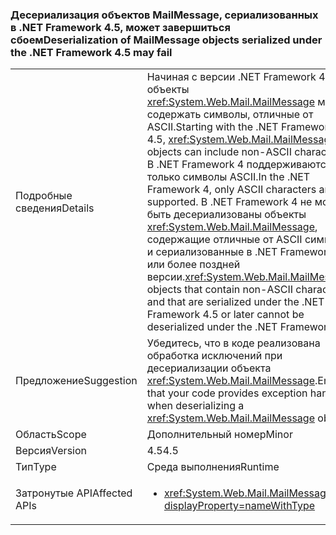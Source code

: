 ### <a name="deserialization-of-mailmessage-objects-serialized-under-the-net-framework-45-may-fail"></a><span data-ttu-id="634d6-101">Десериализация объектов MailMessage, сериализованных в .NET Framework 4.5, может завершиться сбоем</span><span class="sxs-lookup"><span data-stu-id="634d6-101">Deserialization of MailMessage objects serialized under the .NET Framework 4.5 may fail</span></span>

|   |   |
|---|---|
|<span data-ttu-id="634d6-102">Подробные сведения</span><span class="sxs-lookup"><span data-stu-id="634d6-102">Details</span></span>|<span data-ttu-id="634d6-103">Начиная с версии .NET Framework 4.5, объекты <xref:System.Web.Mail.MailMessage> могут содержать символы, отличные от ASCII.</span><span class="sxs-lookup"><span data-stu-id="634d6-103">Starting with the .NET Framework 4.5, <xref:System.Web.Mail.MailMessage> objects can include non-ASCII characters.</span></span> <span data-ttu-id="634d6-104">В .NET Framework 4 поддерживаются только символы ASCII.</span><span class="sxs-lookup"><span data-stu-id="634d6-104">In the .NET Framework 4, only ASCII characters are supported.</span></span> <span data-ttu-id="634d6-105">В .NET Framework 4 не могут быть десериализованы объекты <xref:System.Web.Mail.MailMessage>, содержащие отличные от ASCII символы и сериализованные в .NET Framework 4.5 или более поздней версии.</span><span class="sxs-lookup"><span data-stu-id="634d6-105"><xref:System.Web.Mail.MailMessage> objects that contain non-ASCII characters and that are serialized under the .NET Framework 4.5 or later cannot be deserialized under the .NET Framework 4.</span></span>|
|<span data-ttu-id="634d6-106">Предложение</span><span class="sxs-lookup"><span data-stu-id="634d6-106">Suggestion</span></span>|<span data-ttu-id="634d6-107">Убедитесь, что в коде реализована обработка исключений при десериализации объекта <xref:System.Web.Mail.MailMessage>.</span><span class="sxs-lookup"><span data-stu-id="634d6-107">Ensure that your code provides exception handling when deserializing a <xref:System.Web.Mail.MailMessage> object.</span></span>|
|<span data-ttu-id="634d6-108">Область</span><span class="sxs-lookup"><span data-stu-id="634d6-108">Scope</span></span>|<span data-ttu-id="634d6-109">Дополнительный номер</span><span class="sxs-lookup"><span data-stu-id="634d6-109">Minor</span></span>|
|<span data-ttu-id="634d6-110">Версия</span><span class="sxs-lookup"><span data-stu-id="634d6-110">Version</span></span>|<span data-ttu-id="634d6-111">4.5</span><span class="sxs-lookup"><span data-stu-id="634d6-111">4.5</span></span>|
|<span data-ttu-id="634d6-112">Тип</span><span class="sxs-lookup"><span data-stu-id="634d6-112">Type</span></span>|<span data-ttu-id="634d6-113">Среда выполнения</span><span class="sxs-lookup"><span data-stu-id="634d6-113">Runtime</span></span>|
|<span data-ttu-id="634d6-114">Затронутые API</span><span class="sxs-lookup"><span data-stu-id="634d6-114">Affected APIs</span></span>|<ul><li><xref:System.Web.Mail.MailMessage?displayProperty=nameWithType></li></ul>|

